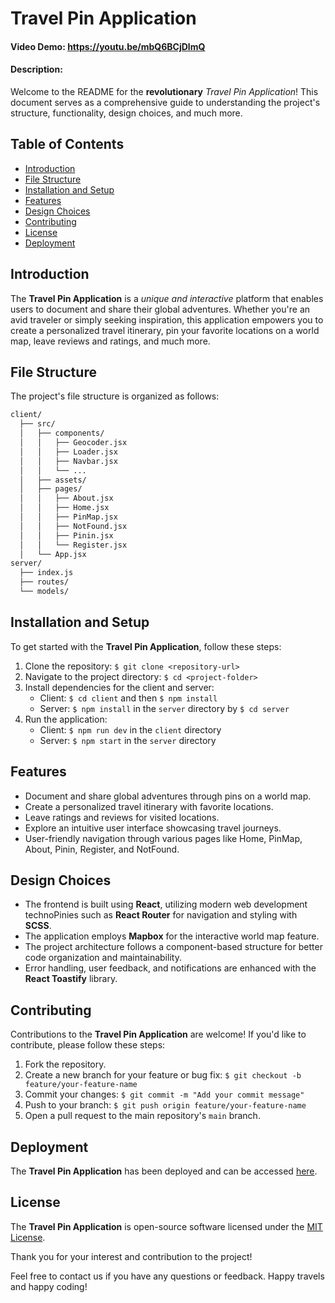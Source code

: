 # Travel Pin Application 

#### Video Demo:  https://youtu.be/mbQ6BCjDlmQ
#### Description:

Welcome to the README for the **revolutionary** _Travel Pin Application_! This document serves as a comprehensive guide to understanding the project's structure, functionality, design choices, and much more.

## Table of Contents
- [Introduction](#introduction)
- [File Structure](#file-structure)
- [Installation and Setup](#installation-and-setup)
- [Features](#features)
- [Design Choices](#design-choices)
- [Contributing](#contributing)
- [License](#license)
- [Deployment](#deployment)

## Introduction
The **Travel Pin Application** is a _unique and interactive_ platform that enables users to document and share their global adventures. Whether you're an avid traveler or simply seeking inspiration, this application empowers you to create a personalized travel itinerary, pin your favorite locations on a world map, leave reviews and ratings, and much more.

## File Structure
The project's file structure is organized as follows:
```bash
client/
  ├── src/
  │   ├── components/
  │   │   ├── Geocoder.jsx
  │   │   ├── Loader.jsx
  │   │   ├── Navbar.jsx
  │   │   └── ...
  │   ├── assets/
  │   ├── pages/
  │   │   ├── About.jsx
  │   │   ├── Home.jsx
  │   │   ├── PinMap.jsx
  │   │   ├── NotFound.jsx
  │   │   ├── Pinin.jsx
  │   │   └── Register.jsx
  │   └── App.jsx
server/
  ├── index.js
  ├── routes/
  └── models/
```

## Installation and Setup
To get started with the **Travel Pin Application**, follow these steps:

1. Clone the repository: `$ git clone <repository-url>`
2. Navigate to the project directory: `$ cd <project-folder>`
3. Install dependencies for the client and server:
   - Client: `$ cd client` and then `$ npm install`
   - Server: `$ npm install` in the `server` directory by `$ cd server`
4. Run the application:
   - Client: `$ npm run dev` in the `client` directory
   - Server: `$ npm start` in the `server` directory

## Features
- Document and share global adventures through pins on a world map.
- Create a personalized travel itinerary with favorite locations.
- Leave ratings and reviews for visited locations.
- Explore an intuitive user interface showcasing travel journeys.
- User-friendly navigation through various pages like Home, PinMap, About, Pinin, Register, and NotFound.

## Design Choices
- The frontend is built using **React**, utilizing modern web development technoPinies such as **React Router** for navigation and styling with **SCSS**.
- The application employs **Mapbox** for the interactive world map feature.
- The project architecture follows a component-based structure for better code organization and maintainability.
- Error handling, user feedback, and notifications are enhanced with the **React Toastify** library.

## Contributing
Contributions to the **Travel Pin Application** are welcome! If you'd like to contribute, please follow these steps:
1. Fork the repository.
2. Create a new branch for your feature or bug fix: `$ git checkout -b feature/your-feature-name`
3. Commit your changes: `$ git commit -m "Add your commit message"`
4. Push to your branch: `$ git push origin feature/your-feature-name`
5. Open a pull request to the main repository's `main` branch.

## Deployment
The **Travel Pin Application** has been deployed and can be accessed [here](https://travelpinv2.netlify.app/).

## License
The **Travel Pin Application** is open-source software licensed under the [MIT License](LICENSE).

Thank you for your interest and contribution to the project!

Feel free to contact us if you have any questions or feedback. Happy travels and happy coding!



